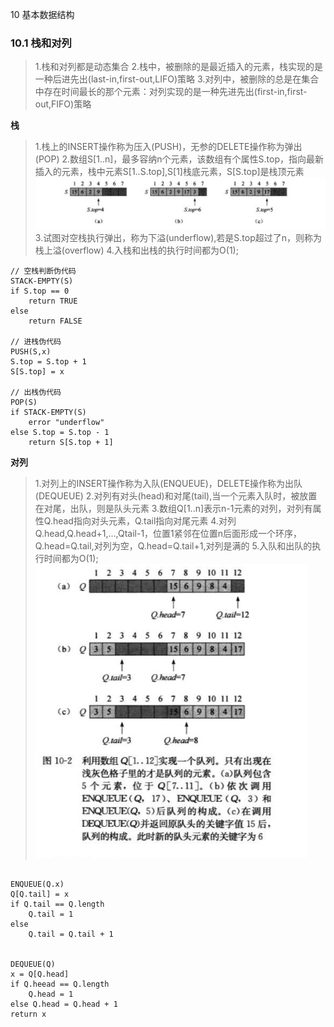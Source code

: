 10 基本数据结构

### 10.1 栈和对列

>1.栈和对列都是动态集合 
>2.栈中，被删除的是最近插入的元素，栈实现的是一种后进先出(last-in,first-out,LIFO)策略
>3.对列中，被删除的总是在集合中存在时间最长的那个元素：对列实现的是一种先进先出(first-in,first-out,FIFO)策略

**栈**
    
>1.栈上的INSERT操作称为压入(PUSH)，无参的DELETE操作称为弹出(POP)
>2.数组S[1..n]，最多容纳n个元素，该数组有个属性S.top，指向最新插入的元素，栈中元素S[1..S.top],S[1]栈底元素，S[S.top]是栈顶元素
![avatar](images/01_stack_top.jpg)
>3.试图对空栈执行弹出，称为下溢(underflow),若是S.top超过了n，则称为栈上溢(overflow)
>4.入栈和出栈的执行时间都为O(1);
```
// 空栈判断伪代码
STACK-EMPTY(S) 
if S.top == 0
    return TRUE
else 
    return FALSE
 
// 进栈伪代码
PUSH(S,x)
S.top = S.top + 1
S[S.top] = x

// 出栈伪代码
POP(S)
if STACK-EMPTY(S) 
    error "underflow"
else S.top = S.top - 1
    return S[S.top + 1]
```

**对列**

>1.对列上的INSERT操作称为入队(ENQUEUE)，DELETE操作称为出队(DEQUEUE)
>2.对列有对头(head)和对尾(tail),当一个元素入队时，被放置在对尾，出队，则是队头元素
>3.数组Q[1..n]表示n-1元素的对列，对列有属性Q.head指向对头元素，Q.tail指向对尾元素
>4.对列Q.head,Q.head+1,...,Qtail-1，位置1紧邻在位置n后面形成一个环序，Q.head=Q.tail,对列为空，Q.head=Q.tail+1,对列是满的
>5.入队和出队的执行时间都为O(1);
![avatar](images/02_Queue_structure.jpg)

```$xslt

ENQUEUE(Q.x)
Q[Q.tail] = x
if Q.tail == Q.length 
    Q.tail = 1
else
    Q.tail = Q.tail + 1
    
    
DEQUEUE(Q)
x = Q[Q.head]
if Q.heead == Q.length
    Q.head = 1
else Q.head = Q.head + 1
return x

```



